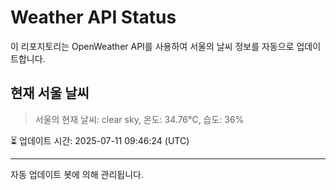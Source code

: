 
# Weather API Status

이 리포지토리는 OpenWeather API를 사용하여 서울의 날씨 정보를 자동으로 업데이트합니다.

## 현재 서울 날씨
> 서울의 현재 날씨: clear sky, 온도: 34.76°C, 습도: 36%

⏳ 업데이트 시간: 2025-07-11 09:46:24 (UTC)

---
자동 업데이트 봇에 의해 관리됩니다.
